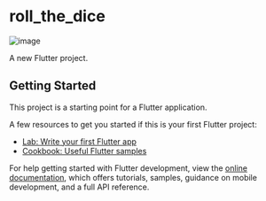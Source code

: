 # roll_the_dice
![image](https://github.com/vachan-maker/roll-the-dice-flutter/assets/65799568/eb9c8d33-32ee-40ad-bb26-101f20b280dd)


A new Flutter project.

## Getting Started

This project is a starting point for a Flutter application.

A few resources to get you started if this is your first Flutter project:

- [Lab: Write your first Flutter app](https://docs.flutter.dev/get-started/codelab)
- [Cookbook: Useful Flutter samples](https://docs.flutter.dev/cookbook)

For help getting started with Flutter development, view the
[online documentation](https://docs.flutter.dev/), which offers tutorials,
samples, guidance on mobile development, and a full API reference.
